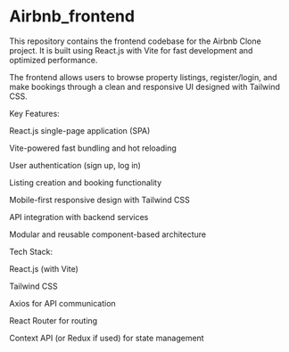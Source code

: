 # Airbnb_frontend

This repository contains the frontend codebase for the Airbnb Clone project.
It is built using React.js with Vite for fast development and optimized performance.

The frontend allows users to browse property listings, register/login, and make bookings through a clean and responsive UI designed with Tailwind CSS.

Key Features:

React.js single-page application (SPA)

Vite-powered fast bundling and hot reloading

User authentication (sign up, log in)

Listing creation and booking functionality

Mobile-first responsive design with Tailwind CSS

API integration with backend services

Modular and reusable component-based architecture

Tech Stack:

React.js (with Vite)

Tailwind CSS

Axios for API communication

React Router for routing

Context API (or Redux if used) for state management

